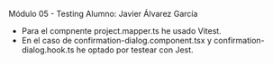 Módulo 05 - Testing
Alumno: Javier Álvarez García

- Para el compnente project.mapper.ts he usado Vitest.
- En el caso de confirmation-dialog.component.tsx y confirmation-dialog.hook.ts he optado por testear con Jest.

